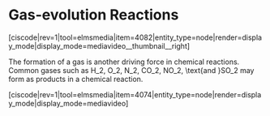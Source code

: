 # Gas-evolution Reactions

<media-video>[ciscode|rev=1|tool=elmsmedia|item=4082|entity_type=node|render=display_mode|display_mode=mediavideo__thumbnail__right]</media-video>

The formation of a gas is another driving force in chemical reactions.  Common gases such as <lrn-math>H_2, O_2, N_2, CO_2, NO_2, \text{and }SO_2</lrn-math>  may form as products in a chemical reaction.


[ciscode|rev=1|tool=elmsmedia|item=4074|entity_type=node|render=display_mode|display_mode=mediavideo]

 